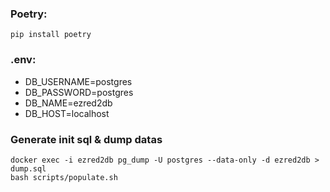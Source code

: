 ### Poetry:

`pip install poetry`

### .env:

- DB_USERNAME=postgres
- DB_PASSWORD=postgres
- DB_NAME=ezred2db
- DB_HOST=localhost

### Generate init sql & dump datas

```
docker exec -i ezred2db pg_dump -U postgres --data-only -d ezred2db > dump.sql
bash scripts/populate.sh
```
